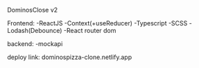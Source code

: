 DominosClose v2

Frontend:
-ReactJS
-Context(+useReducer)
-Typescript
-SCSS
-Lodash(Debounce)
-React router dom

backend:
-mockapi

deploy link:
dominospizza-clone.netlify.app
